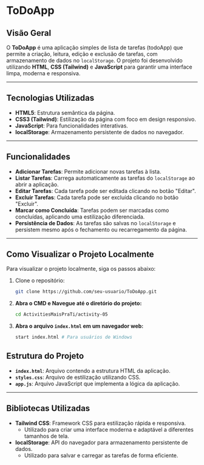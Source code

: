 # ToDoApp

## Visão Geral
O **ToDoApp** é uma aplicação simples de lista de tarefas (todoApp) que permite a criação, leitura, edição e exclusão de tarefas, com armazenamento de dados no `localStorage`. O projeto foi desenvolvido utilizando **HTML**, **CSS (Tailwind)** e **JavaScript** para garantir uma interface limpa, moderna e responsiva.

---

## Tecnologias Utilizadas
- **HTML5**: Estrutura semântica da página.
- **CSS3 (Tailwind)**: Estilização da página com foco em design responsivo.
- **JavaScript**: Para funcionalidades interativas.
- **localStorage**: Armazenamento persistente de dados no navegador.

---

## Funcionalidades
- **Adicionar Tarefas**: Permite adicionar novas tarefas à lista.
- **Listar Tarefas**: Carrega automaticamente as tarefas do `localStorage` ao abrir a aplicação.
- **Editar Tarefas**: Cada tarefa pode ser editada clicando no botão "Editar".
- **Excluir Tarefas**: Cada tarefa pode ser excluída clicando no botão "Excluir".
- **Marcar como Concluída**: Tarefas podem ser marcadas como concluídas, aplicando uma estilização diferenciada.
- **Persistência de Dados**: As tarefas são salvas no `localStorage` e persistem mesmo após o fechamento ou recarregamento da página.

---

## Como Visualizar o Projeto Localmente
Para visualizar o projeto localmente, siga os passos abaixo:

1. Clone o repositório:
   ```bash
   git clone https://github.com/seu-usuario/ToDoApp.git

2. **Abra o CMD e Navegue até o diretório do projeto:**
   ```bash
   cd ActivitiesMaisPraTi/activity-05
   ```
3. **Abra o arquivo `index.html` em um navegador web:**
   ```bash
   start index.html # Para usuários de Windows
   ```

## Estrutura do Projeto
- **`index.html`**: Arquivo contendo a estrutura HTML da aplicação.
- **`styles.css`**: Arquivo de estilização utilizando CSS.
- **`app.js`**: Arquivo JavaScript que implementa a lógica da aplicação.

---

## Bibliotecas Utilizadas
- **Tailwind CSS**: Framework CSS para estilização rápida e responsiva.  
  - Utilizado para criar uma interface moderna e adaptável a diferentes tamanhos de tela.
- **localStorage**: API do navegador para armazenamento persistente de dados.  
  - Utilizado para salvar e carregar as tarefas de forma eficiente.
